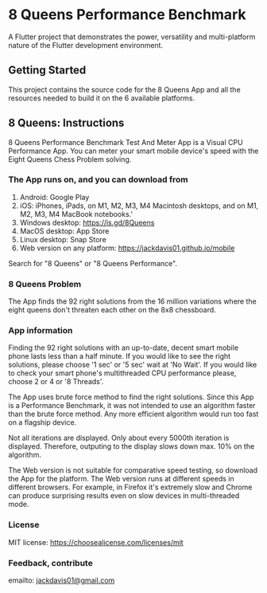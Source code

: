 # 8 Queens Performance Benchmark

A Flutter project that demonstrates the power, versatility and multi-platform nature of the Flutter development environment.

## Getting Started

This project contains the source code for the 8 Queens App and all the resources needed to build it on the 6 available platforms.

## 8 Queens: Instructions

8 Queens Performance Benchmark Test And Meter App is a Visual CPU Performance App. You can meter your smart mobile device's speed with the Eight Queens Chess Problem solving.

### The App runs on, and you can download from

1. Android: Google Play
2. iOS: iPhones, iPads, on M1, M2, M3, M4 Macintosh desktops, and on M1, M2, M3, M4 MacBook notebooks.'
3. Windows desktop: <https://is.gd/8Queens>
4. MacOS desktop: App Store
5. Linux desktop: Snap Store
6. Web version on any platform: <https://jackdavis01.github.io/mobile>

Search for "8 Queens" or "8 Queens Performance".

### 8 Queens Problem

The App finds the 92 right solutions from the 16 million variations where the eight queens don't threaten each other on the 8x8 chessboard.

### App information

Finding the 92 right solutions with an up-to-date, decent smart mobile phone lasts less than a half minute.
If you would like to see the right solutions, please choose '1 sec' or '5 sec' wait at 'No Wait'.
If you would like to check your smart phone's multithreaded CPU performance please, choose 2 or 4 or '8 Threads'.

The App uses brute force method to find the right solutions. Since this App is a Performance Benchmark, it was not intended to use an algorithm faster than the brute force method. Any more efficient algorithm would run too fast on a flagship device.

Not all iterations are displayed. Only about every 5000th iteration is displayed. Therefore, outputing to the display slows down max. 10% on the algorithm.

The Web version is not suitable for comparative speed testing, so download the App for the platform. The Web version runs at different speeds in different browsers. For example, in Firefox it's extremely slow and Chrome can produce surprising results even on slow devices in multi-threaded mode.

### License

MIT license: <https://choosealicense.com/licenses/mit>

### Feedback, contribute

emailto: jackdavis01@gmail.com
